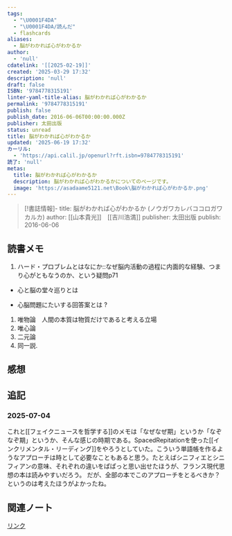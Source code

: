 ```yaml
---
tags:
  - "\U0001F4DA"
  - "\U0001F4DA/読んだ"
  - flashcards
aliases:
  - 脳がわかれば心がわかるか
author:
  - 'null'
cdatelink: '[[2025-02-19]]'
created: '2025-03-29 17:32'
description: 'null'
draft: false
ISBN: '9784778315191'
linter-yaml-title-alias: 脳がわかれば心がわかるか
permalink: '9784778315191'
publish: false
publish_date: 2016-06-06T00:00:00.000Z
publisher: 太田出版
status: unread
title: 脳がわかれば心がわかるか
updated: '2025-06-19 17:32'
カーリル:
  - 'https://api.calil.jp/openurl?rft.isbn=9784778315191'
読了: 'null'
metas:
  title: 脳がわかれば心がわかるか
  description: 脳がわかれば心がわかるかについてのページです。
  image: 'https://asadaame5121.net\Book\脳がわかれば心がわかるか.png'
---
```

>[!書誌情報]-
>title: 脳がわかれば心がわかるか (ノウガワカレバココロガワカルカ)
>author: [[山本貴光]]　[[吉川浩満]]
>publisher: 太田出版
>publish: 2016-06-06




## 読書メモ
1. ハード・プロブレムとはなにか::なぜ脳内活動の過程に内面的な経験、つまり心がともなうのか、という疑問p71
<!--SR:!2025-04-19,3,150-->
- 心と脳の堂々巡りとは

- 心脳問題にたいする回答案とは
?
1. 唯物論　人間の本質は物質だけであると考える立場
2. 唯心論
3. 二元論
4. 同一説.
## 感想

## 追記
### 2025-07-04
これと[[フェイクニュースを哲学する]]のメモは「なぜなぜ期」というか「なぞなぞ期」というか、そんな感じの時期である。SpacedRepitationを使った[[インクリメンタル・リーディング]]をやろうとしていた。こういう単語帳を作るようなアプローチは時として必要なこともあると思う。たとえばシニフィエとシニフィアンの意味、それぞれの違いをぱぱっと思い出せたほうが、フランス現代思想の本は読みやすいだろう。
だが、全部の本でこのアプローチをとるべきか？というのは考えたほうがよかったね。
## 関連ノート
<!--SR:!2025-04-21,5,168-->

<a href="https://asadaame5121.net/9784778315191" class="u-url">リンク</a>
